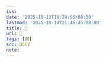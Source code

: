 ```yaml
---
ivs:
date: '2025-10-13T10:28:55+08:00'
lastmod: '2025-10-14T21:46:45-08:00'
title: 􅛩
url: 􅛩
tags: [䵁]
src: DCCV
note:
---
```

